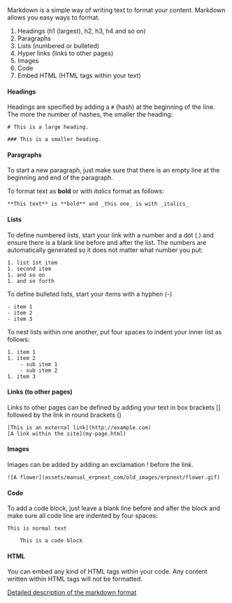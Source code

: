 Markdown is a simple way of writing text to format your content. Markdown
allows you easy ways to format.

  1. Headings (h1 (largest), h2, h3, h4 and so on) 
  2. Paragraphs
  3. Lists (numbered or bulleted)
  4. Hyper links (links to other pages)
  5. Images 
  6. Code
  7. Embed HTML (HTML tags within your text)

#### Headings

Headings are specified by adding a `#` (hash) at the beginning of the line.
The more the number of hashes, the smaller the heading:

    
    
    # This is a large heading.
    
    ### This is a smaller heading.
    

#### Paragraphs

To start a new paragraph, just make sure that there is an empty line at the
beginning and end of the paragraph.

To format text as **bold** or with _italics_ format as follows:

    
    
    **This text** is **bold** and _this one_ is with _italics_
    

#### Lists

To define numbered lists, start your link with a number and a dot (.) and
ensure there is a blank line before and after the list. The numbers are
automatically generated so it does not matter what number you put:

    
    
    1. list 1st item
    1. second item
    1. and so on
    1. and so forth
    

To define bulleted lists, start your items with a hyphen (-)

    
    
    - item 1
    - item 2
    - item 3
    

To nest lists within one another, put four spaces to indent your inner list as
follows:

    
    
    1. item 1
    1. item 2
        - sub item 1
        - sub item 2
    1. item 3
    

#### Links (to other pages)

Links to other pages can be defined by adding your text in box brackets []
followed by the link in round brackets ()

    
    
    [This is an external link](http://example.com)
    [A link within the site](my-page.html)
    

#### Images

Images can be added by adding an exclamation ! before the link.

    
    
    ![A flower](assets/manual_erpnext_com/old_images/erpnext/flower.gif)
    

#### Code

To add a code block, just leave a blank line before and after the block and
make sure all code line are indented by four spaces:

    
    
    This is normal text
    
        This is a code block
    

#### HTML

You can embed any kind of HTML tags within your code. Any content written
within HTML tags will not be formatted.

[Detailed description of the markdown
format](http://daringfireball.net/projects/markdown/syntax)

